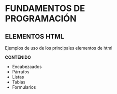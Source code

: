 # FUNDAMENTOS DE PROGRAMACIÓN

## ELEMENTOS HTML
Ejemplos de uso de los principales elementos de html

**CONTENIDO**
- Encabezaados
- Párrafos
- Listas
- Tablas
- Formularios